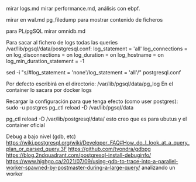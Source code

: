 mirar logs.md
mirar performance.md, análisis con ebpf.

mirar en wal.md pg_filedump para mostrar contenido de ficheros

para PL/pgSQL mirar omnidb.md


Para sacar al fichero de logs todas las queries
/var/lib/pgsql/data/postgresql.conf:
  log_statement = 'all'
  log_connections = on
  log_disconnections = on
  log_duration = on
  log_hostname = on
  log_min_duration_statement = -1

sed -i "s/#log_statement = 'none'/log_statement = 'all'/" postgresql.conf

Por defecto escribirá en el directorio: /var/lib/pgsql/data/pg_log
En el container lo sacara por docker logs

Recargar la configuración para que tenga efecto (como user postgres):
sudo -u postgres pg_ctl reload -D /var/lib/pgsql/data

pg_ctl reload -D /var/lib/postgresql/data/
  esto creo que es para ubutus y el container oficial


Debug a bajo nivel (gdb, etc)
https://wiki.postgresql.org/wiki/Developer_FAQ#How_do_I_look_at_a_query_plan_or_parsed_query.3F
https://github.com/tvondra/gdbpg
https://blog.2ndquadrant.com/postgresql-install-debuginfo/
https://www.highgo.ca/2021/07/09/using-gdb-to-trace-into-a-parallel-worker-spawned-by-postmaster-during-a-large-query/
  analizando un worker
